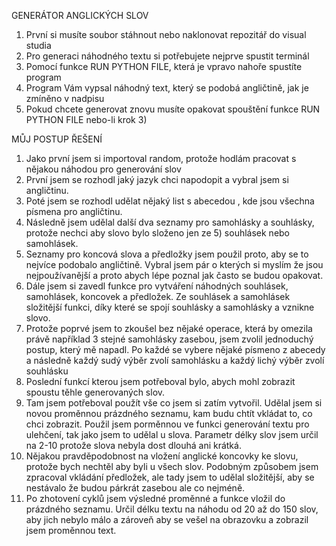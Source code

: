 GENERÁTOR ANGLICKÝCH SLOV

1) První si musíte soubor stáhnout nebo naklonovat repozitář do visual studia
2) Pro generaci náhodného textu si potřebujete nejprve spustit terminál
3) Pomocí funkce RUN PYTHON FILE, která je vpravo nahoře spustíte program
4) Program Vám vypsal náhodný text, který se podobá angličtině, jak je zmíněno v nadpisu
5) Pokud chcete generovat znovu musíte opakovat spouštění funkce RUN PYTHON FILE nebo-li krok 3)
 
MŮJ POSTUP ŘEŠENÍ
  
1) Jako první jsem si importoval random, protože hodlám pracovat s nějakou náhodou pro generování slov
2) První jsem se rozhodl jaký jazyk chci napodopit a vybral jsem si angličtinu.
3) Poté jsem se rozhodl udělat nějaký list s abecedou , kde jsou všechna písmena pro angličtinu.
4) Následně jsem udělal další dva seznamy pro samohlásky a souhlásky, protože nechci aby slovo bylo složeno jen ze 5) souhlásek nebo samohlásek.
6) Seznamy pro koncová slova a předložky jsem použil proto, aby se to nejvíce podobalo angličtině. Vybral jsem pár o kterých si myslím že jsou nejpoužívanější a proto abych lépe poznal jak často se budou opakovat.
7) Dále jsem si zavedl funkce pro vytváření náhodných souhlásek, samohlásek, koncovek a předložek. Ze souhlásek a samohlásek složitější funkci, díky které se spojí souhlásky a samohlásky a vznikne slovo.
8) Protože poprvé jsem to zkoušel bez nějaké operace, která by omezila právě například 3 stejné samohlásky zasebou, jsem zvolil jednoduchý postup, který mě napadl. Po každé se vybere nějaké písmeno z abecedy a následně každý sudý výběr zvolí samohlásku a každý lichý výběr zvolí souhlásku
9) Poslední funkcí kterou jsem potřeboval bylo, abych mohl zobrazit spoustu těhle generovaných slov.
10) Tam jsem potřeboval použít vše co jsem si zatím vytvořil. Udělal jsem si novou proměnnou prázdného seznamu, kam budu chtít vkládat to, co chci zobrazit. Použil jsem porměnnou ve funkci generování textu pro ulehčení, tak jako jsem to udělal u slova. Parametr délky slov jsem určil na 2-10 protože slova nebyla dost dlouhá ani krátká.
11) Nějakou pravděpodobnost na vložení anglické koncovky ke slovu, protože bych nechtěl aby byli u všech slov. Podobným způsobem jsem zpracoval vkládání předložek, ale tady jsem to udělal složitější, aby se nestávalo že budou párkrát zasebou ale co nejméně.
12) Po zhotovení cyklů jsem výsledné proměnné a funkce vložil do prázdného seznamu. Určil délku textu na náhodu od 20 až do 150 slov, aby jich nebylo málo a zároveň aby se vešel na obrazovku a zobrazil jsem proměnnou text.
